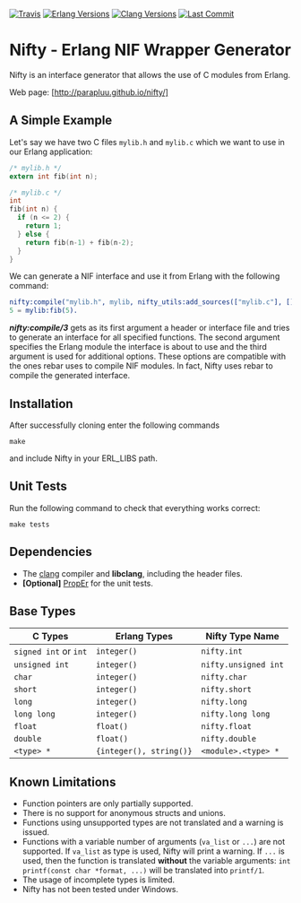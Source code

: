 [![Travis][travis badge]][travis]
[![Erlang Versions][erlang versions badge]][erlang]
[![Clang Versions][clang versions badge]][clang]
[![Last Commit][commit badge]][commit]


# Nifty - Erlang NIF Wrapper Generator

Nifty is an interface generator that allows the use of C modules from Erlang.

Web page: [http://parapluu.github.io/nifty/]

## A Simple Example

Let's say we have two C files `mylib.h` and `mylib.c` which we want to use in our Erlang application:

```C
/* mylib.h */
extern int fib(int n);
```

```C
/* mylib.c */
int
fib(int n) {
  if (n <= 2) {
    return 1;
  } else {
    return fib(n-1) + fib(n-2);
  }
}

```

We can generate a NIF interface and use it from Erlang with the following command:

```Erlang
nifty:compile("mylib.h", mylib, nifty_utils:add_sources(["mylib.c"], [])).
5 = mylib:fib(5).
```

***nifty:compile/3*** gets as its first argument a header or interface
file and tries to generate an interface for all specified functions.
The second argument specifies the Erlang module the interface is about
to use and the third argument is used for additional options.  These
options are compatible with the ones rebar uses to compile NIF
modules.  In fact, Nifty uses rebar to compile the generated interface.

## Installation
After successfully cloning enter the following commands

```shell
make
```

and include Nifty in your ERL_LIBS path.

## Unit Tests
Run the following command to check that everything works correct:

```shell
make tests
```

## Dependencies
* The [clang](http://clang.llvm.org/) compiler and **libclang**, including the header files.
* **[Optional]** [PropEr](https://github.com/manopapad/proper) for the unit tests.

## Base Types

| C Types                        | Erlang Types                | Nifty Type Name
|--------------------------------|-----------------------------|--------------------------
| ```signed int``` or ```int```  | ```integer()```             | ```nifty.int```
| ```unsigned int```             | ```integer()```             | ```nifty.unsigned int```
| ```char```                     | ```integer()```             | ```nifty.char```
| ```short```                    | ```integer()```             | ```nifty.short```
| ```long```                     | ```integer()```             | ```nifty.long```
| ```long long```                | ```integer()```             | ```nifty.long long```
| ```float```                    | ```float()```               | ```nifty.float```
| ```double```                   | ```float()```               | ```nifty.double```
| ```<type> *```                 | ```{integer(), string()}``` | ```<module>.<type> *```

## Known Limitations
* Function pointers are only partially supported.
* There is no support for anonymous structs and unions.
* Functions using unsupported types are not translated and a warning is issued.
* Functions with a variable number of arguments (`va_list` or `...`) are not supported. If `va_list` as type is used, Nifty will print a warning. If `...` is used, then the function is translated **without** the variable arguments: `int printf(const char *format, ...)` will be translated into `printf/1`.
* The usage of incomplete types is limited.
* Nifty has not been tested under Windows.

<!-- Links (alphabetically) -->
[clang]: http://clang.llvm.org
[commit]: https://github.com/parapluu/nifty/commit/HEAD
[erlang]: http://www.erlang.org
[travis]: https://travis-ci.org/parapluu/nifty

<!-- Badges (alphabetically) -->
[clang versions badge]: https://img.shields.io/badge/clang-3.5.2%20to%207.0.0-ff69b4.svg?style=flat-square
[commit badge]: https://img.shields.io/github/last-commit/parapluu/nifty.svg?style=flat-square
[erlang versions badge]: https://img.shields.io/badge/erlang-18.0%20to%2021.1-blue.svg?style=flat-square
[travis badge]: https://img.shields.io/travis/parapluu/nifty.svg?branch=master?style=flat-square
